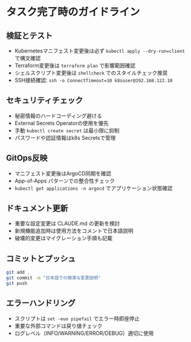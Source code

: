 # タスク完了時のガイドライン

## 検証とテスト
- Kubernetesマニフェスト変更後は必ず `kubectl apply --dry-run=client` で構文確認
- Terraform変更後は `terraform plan` で影響範囲確認
- シェルスクリプト変更後は `shellcheck` でのスタイルチェック推奨
- SSH接続確認: `ssh -o ConnectTimeout=10 k8suser@192.168.122.10`

## セキュリティチェック
- 秘密情報のハードコーディング避ける
- External Secrets Operatorの使用を優先
- 手動 `kubectl create secret` は最小限に抑制
- パスワードや認証情報はk8s Secretsで管理

## GitOps反映
- マニフェスト変更後はArgoCD同期を確認
- App-of-Apps パターンでの整合性チェック
- `kubectl get applications -n argocd` でアプリケーション状態確認

## ドキュメント更新
- 重要な設定変更は CLAUDE.md の更新を検討
- 新規機能追加時は使用方法をコメントで日本語説明
- 破壊的変更はマイグレーション手順も記載

## コミットとプッシュ
```bash
git add .
git commit -m "日本語での簡潔な変更説明"
git push
```

## エラーハンドリング
- スクリプトは `set -euo pipefail` でエラー時即座停止
- 重要な外部コマンドは戻り値チェック
- ログレベル（INFO/WARNING/ERROR/DEBUG）適切に使用